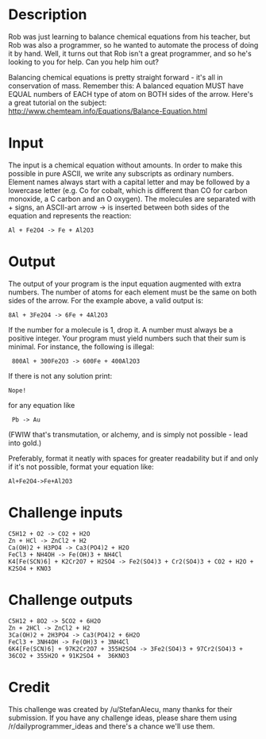 # Description

Rob was just learning to balance chemical equations from his teacher, but Rob was also a programmer, so he wanted to automate the process of doing it by hand. Well, it turns out that Rob isn't a great programmer, and so he's looking to you for help. Can you help him out?

Balancing chemical equations is pretty straight forward - it's all in conservation of mass. Remember this: A balanced equation MUST have EQUAL numbers of EACH type of atom on BOTH sides of the arrow. Here's a great tutorial on the subject: http://www.chemteam.info/Equations/Balance-Equation.html 

# Input

The input is a chemical equation without amounts. In order to make this possible in pure ASCII, we write any subscripts as ordinary numbers. Element names always start with a capital letter and may be followed by a lowercase letter (e.g. Co for cobalt, which is different than CO for carbon monoxide, a C carbon and an O oxygen). The molecules are separated with + signs, an ASCII-art arrow -> is inserted between both sides of the equation and represents the reaction:

    Al + Fe2O4 -> Fe + Al2O3

# Output

The output of your program is the input equation augmented with extra numbers. The number of atoms for each element must be the same on both sides of the arrow. For the example above, a valid output is:

    8Al + 3Fe2O4 -> 6Fe + 4Al2O3  

If the number for a molecule is 1, drop it. A number must always be a positive integer. Your program must yield numbers such that their sum is minimal. For instance, the following is illegal:

     800Al + 300Fe2O3 -> 600Fe + 400Al2O3
     
If there is not any solution print:

    Nope!

for any equation like

     Pb -> Au

(FWIW that's transmutation, or alchemy, and is simply not possible - lead into gold.) 

Preferably, format it neatly with spaces for greater readability but if and only if it's not possible, format your equation like:

    Al+Fe2O4->Fe+Al2O3

# Challenge inputs

    C5H12 + O2 -> CO2 + H2O
    Zn + HCl -> ZnCl2 + H2
    Ca(OH)2 + H3PO4 -> Ca3(PO4)2 + H2O
    FeCl3 + NH4OH -> Fe(OH)3 + NH4Cl
    K4[Fe(SCN)6] + K2Cr2O7 + H2SO4 -> Fe2(SO4)3 + Cr2(SO4)3 + CO2 + H2O + K2SO4 + KNO3

# Challenge outputs 

    C5H12 + 8O2 -> 5CO2 + 6H2O
    Zn + 2HCl -> ZnCl2 + H2
    3Ca(OH)2 + 2H3PO4 -> Ca3(PO4)2 + 6H2O
    FeCl3 + 3NH4OH -> Fe(OH)3 + 3NH4Cl
    6K4[Fe(SCN)6] + 97K2Cr2O7 + 355H2SO4 -> 3Fe2(SO4)3 + 97Cr2(SO4)3 + 36CO2 + 355H2O + 91K2SO4 +  36KNO3

# Credit

This challenge was created by /u/StefanAlecu, many thanks for their submission. If you have any challenge ideas, please share them using /r/dailyprogrammer_ideas and there's a chance we'll use them.
